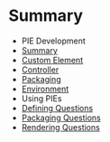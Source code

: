 # Summary

- PIE Development
 - [Summary](developing/summary.md)
 - [Custom Element](developing/custom-element.md)
 - [Controller](developing/controller.md)
 - [Packaging](developing/packaging.md)
 - [Environment](developing/environment.md)
- Using PIEs
 - [Defining Questions](using/defining-questions.md)
 - [Packaging Questions](using/packaging-questions.md)
 - [Rendering Questions](using/rendering-questions.md)



